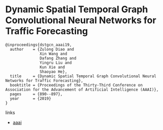 # Dynamic Spatial Temporal Graph Convolutional Neural Networks for Traffic Forecasting

```
@inproceedings{dstgcn_aaai19,
  author    = {Zulong Diao and
               Xin Wang and
               Dafang Zhang and
               Yingru Liu and
               Kun Xie and
               Shaoyao He},
  title     = {Dynamic Spatial Temporal Graph Convolutional Neural Networks for Traffic Forecasting},
  booktitle = {Proceedings of the Thirty-Third Conference on Association for the Advancement of Artificial Intelligence (AAAI)},
  pages     = {890--897},
  year      = {2019}
}
```

links
- [aaai](https://aaai.org/ojs/index.php/AAAI/article/view/3877)
